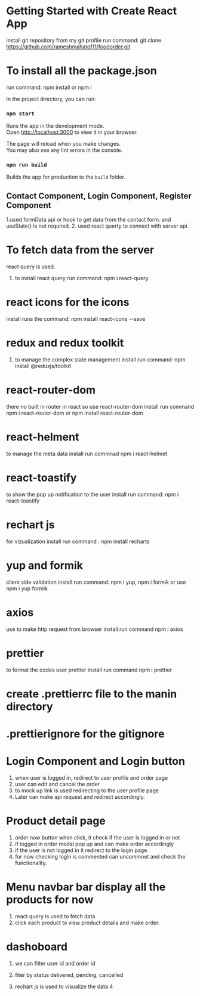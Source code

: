 # Getting Started with Create React App
install git repository from my git profile
run command:
git clone https://github.com/rameshmahato111/foodorder.git

 # To install all the package.json
 run command:
 npm install or npm i

In the project directory, you can run:
### `npm start`

Runs the app in the development mode.\
Open [http://localhost:3000](http://localhost:3000) to view it in your browser.

The page will reload when you make changes.\
You may also see any lint errors in the console.

### `npm run build`

Builds the app for production to the `build` folder.

## Contact Component, Login Component, Register Component
 1.used formData api or hook to get data from the contact form. and useState() is not required.
 2. used react querty to connect with server api.
 
 # To fetch data from the server
 react query is used.
 1. to install react query run command: npm i react-query

 # react icons for the icons
  install runs the command: npm install react-icons --save 

  # redux and redux toolkit 
  1. to manage the complex state management 
   install run command:  npm install @reduxjs/toolkit

# react-router-dom
there no built in router in react so use react-router-dom
install run command npm i react-router-dom or npm install react-router-dom

# react-helment
to manage the meta data 
install run commnad npm i react-helmet

# react-toastify
to show the pop up notification to the user
install run command: npm i react-toastify

# rechart js
for vizualization
install run command : npm install recharts
# yup and formik
client side validation
install run command: npm i yup, npm i formik or use npm i yup formik

# axios
use to make http request from browser
install run command npm i axios

# prettier 
to format the codes user prettier
install run command npm i prettier
# create .prettierrc file to the manin directory
# .prettierignore for the gitignore


# Login Component and Login button

1. when user is logged in, redirect to user profile and order page
2. user can edit and cancel the order 
3. to mock up link is used redirecting to the user profile page
4. Later can make api request and redirect accordingly.


# Product detail page

1. order now button when click, it check if the user is logged in or not
2. if logged in order modal pop up and can make order accordingly
3. if the user is not logged in it redirect to the login page.
4. for now checking login is commented can uncommnet and check the functionality.

# Menu navbar bar display all the products for now

1. react query is used to fetch data
2. click each product to  view product details and make order.

# dashoboard 

1. we can filter user id and order id
2. fiter by status delivered, pending, cancelled

3. rechart js is used to visualize the data 
4
